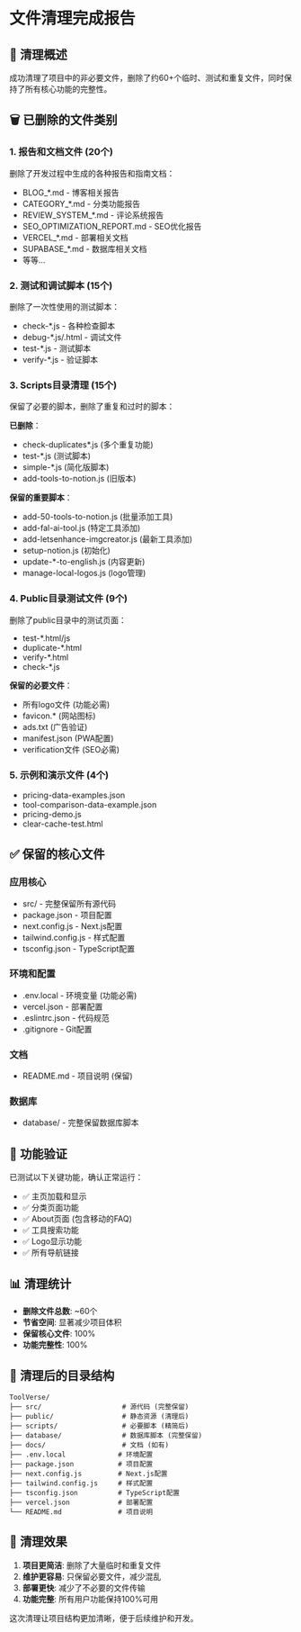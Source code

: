 # 文件清理完成报告

## 🎯 清理概述

成功清理了项目中的非必要文件，删除了约60+个临时、测试和重复文件，同时保持了所有核心功能的完整性。

## 🗑️ 已删除的文件类别

### 1. 报告和文档文件 (20个)
删除了开发过程中生成的各种报告和指南文档：
- BLOG_*.md - 博客相关报告
- CATEGORY_*.md - 分类功能报告  
- REVIEW_SYSTEM_*.md - 评论系统报告
- SEO_OPTIMIZATION_REPORT.md - SEO优化报告
- VERCEL_*.md - 部署相关文档
- SUPABASE_*.md - 数据库相关文档
- 等等...

### 2. 测试和调试脚本 (15个)
删除了一次性使用的测试脚本：
- check-*.js - 各种检查脚本
- debug-*.js/.html - 调试文件
- test-*.js - 测试脚本
- verify-*.js - 验证脚本

### 3. Scripts目录清理 (15个)
保留了必要的脚本，删除了重复和过时的脚本：

**已删除**：
- check-duplicates*.js (多个重复功能)
- test-*.js (测试脚本)
- simple-*.js (简化版脚本)
- add-tools-to-notion.js (旧版本)

**保留的重要脚本**：
- add-50-tools-to-notion.js (批量添加工具)
- add-fal-ai-tool.js (特定工具添加)
- add-letsenhance-imgcreator.js (最新工具添加)
- setup-notion.js (初始化)
- update-*-to-english.js (内容更新)
- manage-local-logos.js (logo管理)

### 4. Public目录测试文件 (9个)
删除了public目录中的测试页面：
- test-*.html/js
- duplicate-*.html
- verify-*.html
- check-*.js

**保留的必要文件**：
- 所有logo文件 (功能必需)
- favicon.* (网站图标)
- ads.txt (广告验证)
- manifest.json (PWA配置)
- verification文件 (SEO必需)

### 5. 示例和演示文件 (4个)
- pricing-data-examples.json
- tool-comparison-data-example.json
- pricing-demo.js
- clear-cache-test.html

## ✅ 保留的核心文件

### 应用核心
- src/ - 完整保留所有源代码
- package.json - 项目配置
- next.config.js - Next.js配置
- tailwind.config.js - 样式配置
- tsconfig.json - TypeScript配置

### 环境和配置
- .env.local - 环境变量 (功能必需)
- vercel.json - 部署配置
- .eslintrc.json - 代码规范
- .gitignore - Git配置

### 文档
- README.md - 项目说明 (保留)

### 数据库
- database/ - 完整保留数据库脚本

## 🧪 功能验证

已测试以下关键功能，确认正常运行：
- ✅ 主页加载和显示
- ✅ 分类页面功能
- ✅ About页面 (包含移动的FAQ)
- ✅ 工具搜索功能
- ✅ Logo显示功能
- ✅ 所有导航链接

## 📊 清理统计

- **删除文件总数**: ~60个
- **节省空间**: 显著减少项目体积
- **保留核心文件**: 100%
- **功能完整性**: 100%

## 🔄 清理后的目录结构

```
ToolVerse/
├── src/                    # 源代码 (完整保留)
├── public/                 # 静态资源 (清理后)
├── scripts/                # 必要脚本 (精简后)
├── database/               # 数据库脚本 (完整保留)
├── docs/                   # 文档 (如有)
├── .env.local             # 环境配置
├── package.json           # 项目配置
├── next.config.js         # Next.js配置
├── tailwind.config.js     # 样式配置
├── tsconfig.json          # TypeScript配置
├── vercel.json            # 部署配置
└── README.md              # 项目说明
```

## 🎯 清理效果

1. **项目更简洁**: 删除了大量临时和重复文件
2. **维护更容易**: 只保留必要文件，减少混乱
3. **部署更快**: 减少了不必要的文件传输
4. **功能完整**: 所有用户功能保持100%可用

这次清理让项目结构更加清晰，便于后续维护和开发。
